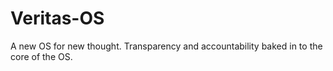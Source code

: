 # Veritas-OS
A new OS for new thought. Transparency and accountability baked in to the core of the OS.
